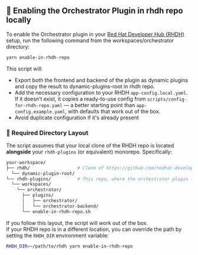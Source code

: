 ## 🔌 Enabling the Orchestrator Plugin in rhdh repo locally

To enable the Orchestrator plugin in your [Red Hat Developer Hub (RHDH)](https://github.com/redhat-developer/rhdh) setup, run the following command from the workspaces/orchestrator directory:

```bash
yarn enable-in-rhdh-repo
```

This script will:

- Export both the frontend and backend of the plugin as dynamic plugins and copy the result to dynamic-plugins-root in rhdh repo.
- Add the necessary configuration to your RHDH `app-config.local.yaml`. If it doesn’t exist, it copies a ready-to-use config from `scripts/config-for-rhdh-repo.yaml` — a better starting point than `app-config.example.yaml`, with defaults that work out of the box.
- Avoid duplicate configuration if it's already present

### 📁 Required Directory Layout

The script assumes that your local clone of the RHDH repo is located **alongside** your `rhdh-plugins` (or equivalent) monorepo. Specifically:

```bash
your-workspace/
├── rhdh/                  # Clone of https://github.com/redhat-developer/rhdh
  └── dynamic-plugin-root/
└── rhdh-plugins/          # This repo, where the orchestrator plugin lives
  └── workspaces/
    └── orchestrator/
      ├── plugins/
      │   ├── orchestrator/
      │   └── orchestrator-backend/
      └── enable-in-rhdh-repo.sh
```

If you follow this layout, the script will work out of the box.  
If your RHDH repo is in a different location, you can override the path by setting the `RHDH_DIR` environment variable:

```bash
RHDH_DIR=~/path/to/rhdh yarn enable-in-rhdh-repo
```
